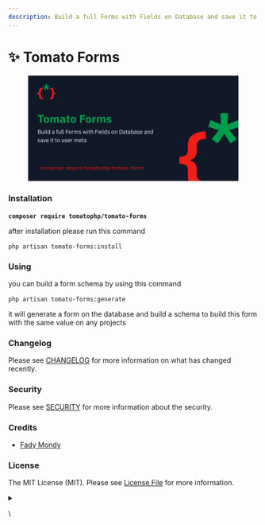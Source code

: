 ```yaml
---
description: Build a full Forms with Fields on Database and save it to user meta
---
```


# ✨ Tomato Forms

<figure><img src="../../.gitbook/assets/screenshot (21).png" alt=""><figcaption></figcaption></figure>

### Installation

<pre><code><strong>composer require tomatophp/tomato-forms
</strong></code></pre>

after installation please run this command

```
php artisan tomato-forms:install
```

### Using

you can build a form schema by using this command

```
php artisan tomato-forms:generate
```

it will generate a form on the database and build a schema to build this form with the same value on any projects



### Changelog

Please see [CHANGELOG](https://github.com/tomatophp/tomato-forms/blob/master/CHANGELOG.md) for more information on what has changed recently.

### Security

Please see [SECURITY](https://github.com/tomatophp/tomato-forms/blob/master/SECURITY.md) for more information about the security.

### Credits

* [Fady Mondy](https://www.github.com/3x1io)

### License

The MIT License (MIT). Please see [License File](https://github.com/tomatophp/tomato-forms/blob/master/LICENSE.md) for more information.

<details>

<summary></summary>



</details>

\
